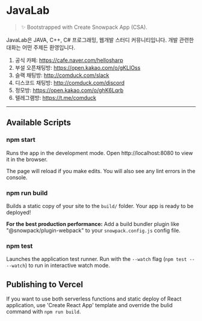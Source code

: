 # JavaLab

> ✨ Bootstrapped with Create Snowpack App (CSA).

JavaLab은 JAVA, C++, C# 프로그래밍, 웹개발 스터디 커뮤니티입니다. 개발 관련한 대화는 어떤 주제든 환영입니다.

1. 공식 카페: https://cafe.naver.com/hellosharp
2. 부설 오픈채팅방: https://open.kakao.com/o/gKLIOss
3. 슬랙 채팅방: http://comduck.com/slack
4. 디스코드 채팅방: http://comduck.com/discord
5. 정모방: https://open.kakao.com/o/ghK6Lqrb
6. 텔레그램방: https://t.me/comduck

----

## Available Scripts

### npm start

Runs the app in the development mode.
Open http://localhost:8080 to view it in the browser.

The page will reload if you make edits.
You will also see any lint errors in the console.

### npm run build

Builds a static copy of your site to the `build/` folder.
Your app is ready to be deployed!

**For the best production performance:** Add a build bundler plugin like "@snowpack/plugin-webpack" to your `snowpack.config.js` config file.

### npm test

Launches the application test runner.
Run with the `--watch` flag (`npm test -- --watch`) to run in interactive watch mode.

## Publishing to Vercel

If you want to use both serverless functions and static deploy of React application, use 'Create React App' template and override the bulid command with `npm run build`.

